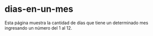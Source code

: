 # dias-en-un-mes
Esta página muestra la cantidad de días que tiene un determinado mes ingresando un número del 1 al 12. 
